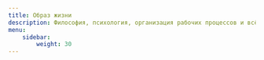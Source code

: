 ```yaml
---
title: Образ жизни
description: Философия, психология, организация рабочих процессов и всё, что не относится к разработке
menu:
    sidebar:
        weight: 30
---
```

